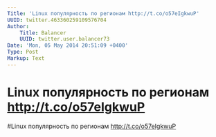 ```yaml
---
Title: 'Linux популярность по регионам http://t.co/o57eIgkwuP'
UUID: twitter.463360259109576704
Author:
    Title: Balancer
    UUID: twitter.user.balancer73
Date: 'Mon, 05 May 2014 20:51:09 +0400'
Type: Post
Markup: Text
---
```


# Linux популярность по регионам http://t.co/o57eIgkwuP

#Linux популярность по регионам http://t.co/o57eIgkwuP